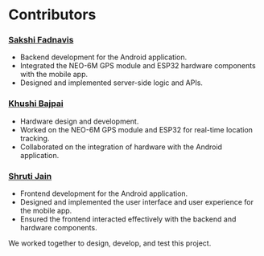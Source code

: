 # Contributors

### [Sakshi Fadnavis](https://github.com/SakshiFadnavis2003)
- Backend development for the Android application.
- Integrated the NEO-6M GPS module and ESP32 hardware components with the mobile app.
- Designed and implemented server-side logic and APIs.

### [Khushi Bajpai](https://github.com/KhushiBajpai2003)
- Hardware design and development.
- Worked on the NEO-6M GPS module and ESP32 for real-time location tracking.
- Collaborated on the integration of hardware with the Android application.

### [Shruti Jain](https://github.com/shrutiijainn11)
- Frontend development for the Android application.
- Designed and implemented the user interface and user experience for the mobile app.
- Ensured the frontend interacted effectively with the backend and hardware components.

We worked together to design, develop, and test this project.
